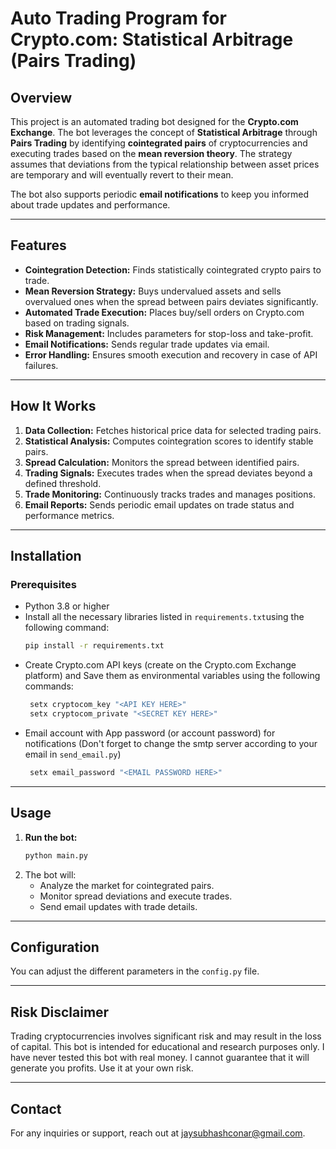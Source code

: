 # Auto Trading Program for Crypto.com: Statistical Arbitrage (Pairs Trading)

## Overview
This project is an automated trading bot designed for the **Crypto.com Exchange**. The bot leverages the concept of **Statistical Arbitrage** through **Pairs Trading** by identifying **cointegrated pairs** of cryptocurrencies and executing trades based on the **mean reversion theory**. The strategy assumes that deviations from the typical relationship between asset prices are temporary and will eventually revert to their mean.

The bot also supports periodic **email notifications** to keep you informed about trade updates and performance.

---

## Features
- **Cointegration Detection:** Finds statistically cointegrated crypto pairs to trade.
- **Mean Reversion Strategy:** Buys undervalued assets and sells overvalued ones when the spread between pairs deviates significantly.
- **Automated Trade Execution:** Places buy/sell orders on Crypto.com based on trading signals.
- **Risk Management:** Includes parameters for stop-loss and take-profit.
- **Email Notifications:** Sends regular trade updates via email.
- **Error Handling:** Ensures smooth execution and recovery in case of API failures.

---

## How It Works
1. **Data Collection:** Fetches historical price data for selected trading pairs.
2. **Statistical Analysis:** Computes cointegration scores to identify stable pairs.
3. **Spread Calculation:** Monitors the spread between identified pairs.
4. **Trading Signals:** Executes trades when the spread deviates beyond a defined threshold.
5. **Trade Monitoring:** Continuously tracks trades and manages positions.
6. **Email Reports:** Sends periodic email updates on trade status and performance metrics.

---

## Installation
### Prerequisites
- Python 3.8 or higher
- Install all the necessary libraries listed in `requirements.txt`using the following command:
   ```bash
   pip install -r requirements.txt
   ```
- Create Crypto.com API keys (create on the Crypto.com Exchange platform) and Save them as environmental variables using the following commands:
  ```bash
   setx cryptocom_key "<API KEY HERE>"
   setx cryptocom_private "<SECRET KEY HERE>"
   ```
- Email account with App password (or account password) for notifications (Don't forget to change the smtp server according to your email in `send_email.py`)
  ```bash
   setx email_password "<EMAIL PASSWORD HERE>"
  ```
---

## Usage
1. **Run the bot:**
   ```bash
   python main.py
   ```
2. The bot will:
   - Analyze the market for cointegrated pairs.
   - Monitor spread deviations and execute trades.
   - Send email updates with trade details.

---

## Configuration
You can adjust the different parameters in the `config.py` file.

---

## Risk Disclaimer
Trading cryptocurrencies involves significant risk and may result in the loss of capital. This bot is intended for educational and research purposes only.
I have never tested this bot with real money. I cannot guarantee that it will generate you profits. Use it at your own risk.

---

## Contact
For any inquiries or support, reach out at jaysubhashconar@gmail.com.
